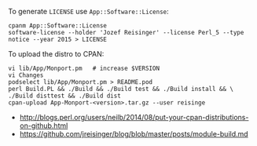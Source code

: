 To generate `LICENSE` use `App::Software::License`:

    cpanm App::Software::License
    software-license --holder 'Jozef Reisinger' --license Perl_5 --type notice --year 2015 > LICENSE

To upload the distro to CPAN:

    vi lib/App/Monport.pm   # increase $VERSION
    vi Changes
    podselect lib/App/Monport.pm > README.pod
    perl Build.PL && ./Build && ./Build test && ./Build install && \
    ./Build disttest && ./Build dist
    cpan-upload App-Monport-<version>.tar.gz --user reisinge

* http://blogs.perl.org/users/neilb/2014/08/put-your-cpan-distributions-on-github.html
* https://github.com/jreisinger/blog/blob/master/posts/module-build.md
